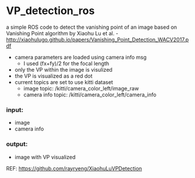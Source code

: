 # VP_detection_ros
a simple ROS code to detect the vanishing point of an image based on Vanishing Point algorithm by Xiaohu Lu et al. - http://xiaohulugo.github.io/papers/Vanishing_Point_Detection_WACV2017.pdf

* camera parameters are loaded using camera info msg
    * I used (fx+fy)/2 for the focal length
* only the VP within the image is visulized
* the VP is visualized as a red dot
* current topics are set to use kitti dataset
    * image topic: /kitti/camera_color_left/image_raw
    * camera info topic: /kitti/camera_color_left/camera_info

### input:
* image
* camera info

### output:
* image with VP visualized

REF:
https://github.com/rayryeng/XiaohuLuVPDetection
